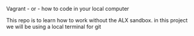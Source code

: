 Vagrant - or - how to code in your local computer

This repo is to learn how to work without the ALX sandbox.
in this project we will be using a local terminal for git
